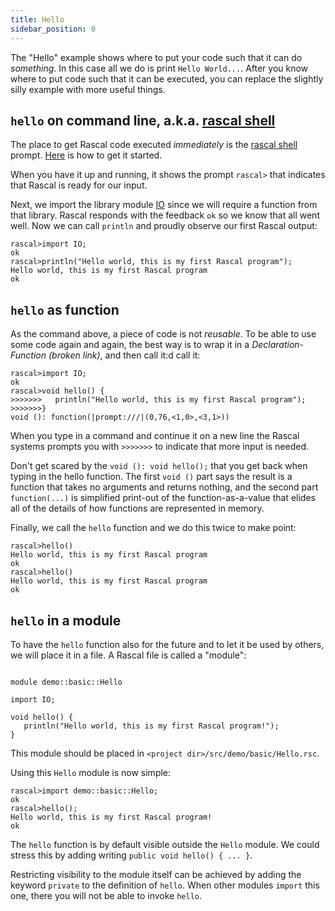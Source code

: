 ```yaml
---
title: Hello
sidebar_position: 0
---
```


The "Hello" example shows where to put your code such that it can do _something_. In this
case all we do is print `Hello World...`. After you know where to put code such that it
can be executed, you can replace the slightly silly example with more useful things.

##  `hello` on command line, a.k.a. [rascal shell](../../../RascalShell/index.md)

The place to get Rascal code executed _immediately_ is the [rascal shell](../../../RascalShell/index.md) prompt.
[Here](../../../GettingStarted/index.md) is how to get it started.

When you have it up and running, it shows the prompt `rascal>` that indicates that Rascal is ready for our input. 

Next, we import the library module [IO](../../../Library/IO.md) since we will require a function from that library. Rascal responds with the feedback `ok` so we know that all went well. Now we can call `println` and proudly observe our first Rascal output:

```rascal-shell 
rascal>import IO;
ok
rascal>println("Hello world, this is my first Rascal program");
Hello world, this is my first Rascal program
ok
```

##  `hello` as function 

As the command above, a piece of code is not _reusable_. To be able to use some code again and 
again, the best way is to wrap it in a _Declaration-Function (broken link)_, and then call it:d call it:

```rascal-shell 
rascal>import IO;
ok
rascal>void hello() {
>>>>>>>   println("Hello world, this is my first Rascal program");
>>>>>>>}
void (): function(|prompt:///|(0,76,<1,0>,<3,1>))
```

When you type in a command and continue it on a new line 
the Rascal systems prompts you with `>>>>>>>` to 
indicate that more input is needed. 

Don't get scared by 
the `void (): void hello();` that you get back 
when typing in the hello function. The first 
`void ()` part says the result is a function that takes 
no arguments and 
returns nothing, and the second part 
`function(...)` is simplified print-out of the function-as-a-value 
that elides all of the details of how functions are represented in memory.

Finally, we call the `hello` function and we do this
twice to make point:

```rascal-shell ,continue
rascal>hello()
Hello world, this is my first Rascal program
ok
rascal>hello()
Hello world, this is my first Rascal program
ok
```

##  `hello` in a module 

To have the `hello` function also for the future and to let it be used by others,
we will place it in a file. A Rascal file is called a "module":


```rascal 

module demo::basic::Hello

import IO;

void hello() {
   println("Hello world, this is my first Rascal program!");
}

```

This module should be placed in `<project dir>/src/demo/basic/Hello.rsc`.

Using this `Hello` module is now simple:


```rascal-shell 
rascal>import demo::basic::Hello;
ok
rascal>hello();
Hello world, this is my first Rascal program!
ok
```

The `hello` function is by default visible outside the `Hello` module.
We could stress this by adding writing `public void hello() { ... }`.

Restricting visibility to the module itself can be achieved by adding the keyword `private`
to the definition of `hello`. When other modules `import` this one, there you 
will not be able to invoke `hello`. 


